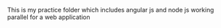 This is my practice folder which includes angular js and node js working parallel for a web application
